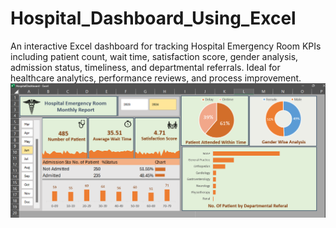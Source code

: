 # Hospital_Dashboard_Using_Excel
An interactive Excel dashboard for tracking Hospital Emergency Room KPIs including patient count, wait time, satisfaction score, gender analysis, admission status, timeliness, and departmental referrals. Ideal for healthcare analytics, performance reviews, and process improvement.
![Dashboard Preview](DashboardPhoto.png)
